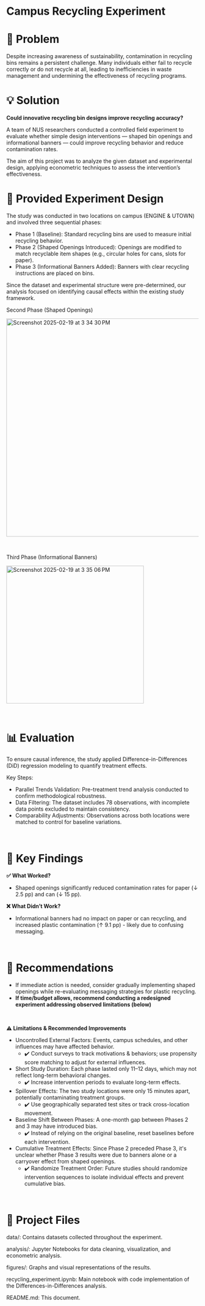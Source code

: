# Campus Recycling Experiment

# 🔎 Problem
Despite increasing awareness of sustainability, contamination in recycling bins remains a persistent challenge. Many individuals either fail to recycle correctly or do not recycle at all, leading to inefficiencies in waste management and undermining the effectiveness of recycling programs.

# 💡 Solution
**Could innovative recycling bin designs improve recycling accuracy?**

A team of NUS researchers conducted a controlled field experiment to evaluate whether simple design interventions — shaped bin openings and informational banners — could improve recycling behavior and reduce contamination rates.

The aim of this project was to analyze the given dataset and experimental design, applying econometric techniques to assess the intervention’s effectiveness.

# 🔬 Provided Experiment Design
The study was conducted in two locations on campus (ENGINE & UTOWN) and involved three sequential phases:
- Phase 1 (Baseline): Standard recycling bins are used to measure initial recycling behavior.
- Phase 2 (Shaped Openings Introduced): Openings are modified to match recyclable item shapes (e.g., circular holes for cans, slots for paper).
- Phase 3 (Informational Banners Added): Banners with clear recycling instructions are placed on bins.

Since the dataset and experimental structure were pre-determined, our analysis focused on identifying causal effects within the existing study framework.

Second Phase (Shaped Openings)

<img width="570" alt="Screenshot 2025-02-19 at 3 34 30 PM" src="https://github.com/user-attachments/assets/b906c217-1089-4bee-9b91-7c81209a3899" />

<p>&nbsp;</p>

Third Phase (Informational Banners)

<img width="360" alt="Screenshot 2025-02-19 at 3 35 06 PM" src="https://github.com/user-attachments/assets/fde9b2af-3555-4715-8677-260783863ef5" />

<p>&nbsp;</p>

# 📊 Evaluation
To ensure causal inference, the study applied Difference-in-Differences (DiD) regression modeling to quantify treatment effects.

Key Steps:
- Parallel Trends Validation: Pre-treatment trend analysis conducted to confirm methodological robustness.
- Data Filtering: The dataset includes 78 observations, with incomplete data points excluded to maintain consistency.
- Comparability Adjustments: Observations across both locations were matched to control for baseline variations.

<p>&nbsp;</p>

# 🔎 Key Findings

**✅ What Worked?**
- Shaped openings significantly reduced contamination rates for paper (↓ 2.5 pp) and can (↓ 15 pp).

**❌ What Didn’t Work?**
- Informational banners had no impact on paper or can recycling, and increased plastic contamination (↑ 9.1 pp) - likely due to confusing messaging.

<p>&nbsp;</p>

# 📢 Recommendations

- If immediate action is needed, consider gradually implementing shaped openings while re-evaluating messaging strategies for plastic recycling.
- **If time/budget allows, recommend conducting a redesigned experiment addressing observed limitations (below)**

<p>&nbsp;</p>

**⚠️ Limitations & Recommended Improvements**

- Uncontrolled External Factors: Events, campus schedules, and other influences may have affected behavior.
  - ✔️ Conduct surveys to track motivations & behaviors; use propensity score matching to adjust for external influences.
- Short Study Duration: Each phase lasted only 11–12 days, which may not reflect long-term behavioral changes.
  - ✔️ Increase intervention periods to evaluate long-term effects.
- Spillover Effects: The two study locations were only 15 minutes apart, potentially contaminating treatment groups.
  - ✔️ Use geographically separated test sites or track cross-location movement.
- Baseline Shift Between Phases: A one-month gap between Phases 2 and 3 may have introduced bias.
  - ✔️ Instead of relying on the original baseline, reset baselines before each intervention.
- Cumulative Treatment Effects: Since Phase 2 preceded Phase 3, it's unclear whether Phase 3 results were due to banners alone or a carryover effect from shaped openings.
  - ✔️ Randomize Treatment Order: Future studies should randomize intervention sequences to isolate individual effects and prevent cumulative bias.

<p>&nbsp;</p>

# 📂 Project Files

data/: Contains datasets collected throughout the experiment.

analysis/: Jupyter Notebooks for data cleaning, visualization, and econometric analysis.

figures/: Graphs and visual representations of the results.

recycling_experiment.ipynb: Main notebook with code implementation of the Differences-in-Differences analysis.

README.md: This document.
